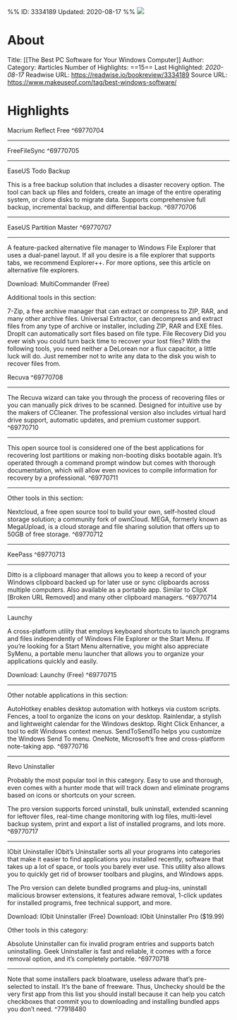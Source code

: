 %%
ID: 3334189
Updated: 2020-08-17
%%
![](https://readwise-assets.s3.amazonaws.com/static/images/article2.74d541386bbf.png)

# About
Title: [[The Best PC Software for Your Windows Computer]]
Author: 
Category: #articles
Number of Highlights: ==15==
Last Highlighted: *2020-08-17*
Readwise URL: https://readwise.io/bookreview/3334189
Source URL: https://www.makeuseof.com/tag/best-windows-software/


# Highlights 
Macrium Reflect Free  ^69770704

---

FreeFileSync  ^69770705

---

EaseUS Todo Backup

This is a free backup solution that includes a disaster recovery option. The tool can back up files and folders, create an image of the entire operating system, or clone disks to migrate data. Supports comprehensive full backup, incremental backup, and differential backup.  ^69770706

---

EaseUS Partition Master  ^69770707

---

A feature-packed alternative file manager to Windows File Explorer that uses a dual-panel layout. If all you desire is a file explorer that supports tabs, we recommend Explorer++. For more options, see this article on alternative file explorers.

Download: MultiCommander (Free)

Additional tools in this section:

7-Zip, a free archive manager that can extract or compress to ZIP, RAR, and many other archive files.
Universal Extractor, can decompress and extract files from any type of archive or installer, including ZIP, RAR and EXE files.
DropIt can automatically sort files based on file type.
File Recovery
Did you ever wish you could turn back time to recover your lost files? With the following tools, you need neither a DeLorean nor a flux capacitor, a little luck will do. Just remember not to write any data to the disk you wish to recover files from.

Recuva  ^69770708

---

The Recuva wizard can take you through the process of recovering files or you can manually pick drives to be scanned. Designed for intuitive use by the makers of CCleaner. The professional version also includes virtual hard drive support, automatic updates, and premium customer support.  ^69770710

---

This open source tool is considered one of the best applications for recovering lost partitions or making non-booting disks bootable again. It’s operated through a command prompt window but comes with thorough documentation, which will allow even novices to compile information for recovery by a professional.  ^69770711

---

Other tools in this section:

Nextcloud, a free open source tool to build your own, self-hosted cloud storage solution; a community fork of ownCloud.
MEGA, formerly known as MegaUpload, is a cloud storage and file sharing solution that offers up to 50GB of free storage.  ^69770712

---

KeePass  ^69770713

---

Ditto is a clipboard manager that allows you to keep a record of your Windows clipboard backed up for later use or sync clipboards across multiple computers. Also available as a portable app. Similar to ClipX [Broken URL Removed] and many other clipboard managers.  ^69770714

---

Launchy


A cross-platform utility that employs keyboard shortcuts to launch programs and files independently of Windows File Explorer or the Start Menu. If you’re looking for a Start Menu alternative, you might also appreciate SyMenu, a portable menu launcher that allows you to organize your applications quickly and easily.

Download: Launchy (Free)  ^69770715

---

Other notable applications in this section:

AutoHotkey enables desktop automation with hotkeys via custom scripts.
Fences, a tool to organize the icons on your desktop.
Rainlendar, a stylish and lightweight calendar for the Windows desktop.
Right Click Enhancer, a tool to edit Windows context menus.
SendToSendTo helps you customize the Windows Send To menu.
OneNote, Microsoft’s free and cross-platform note-taking app.  ^69770716

---

Revo Uninstaller


Probably the most popular tool in this category. Easy to use and thorough, even comes with a hunter mode that will track down and eliminate programs based on icons or shortcuts on your screen.

The pro version supports forced uninstall, bulk uninstall, extended scanning for leftover files, real-time change monitoring with log files, multi-level backup system, print and export a list of installed programs, and lots more.  ^69770717

---

IObit Uninstaller
IObit’s Uninstaller sorts all your programs into categories that make it easier to find applications you installed recently, software that takes up a lot of space, or tools you barely ever use. This utility also allows you to quickly get rid of browser toolbars and plugins, and Windows apps.

The Pro version can delete bundled programs and plug-ins, uninstall malicious browser extensions, it features adware removal, 1-click updates for installed programs, free technical support, and more.

Download: IObit Uninstaller (Free)
Download: IObit Uninstaller Pro ($19.99)

Other tools in this category:

Absolute Uninstaller can fix invalid program entries and supports batch uninstalling.
Geek Uninstaller is fast and reliable, it comes with a force removal option, and it’s completely portable.  ^69770718

---

Note that some installers pack bloatware, useless adware that’s pre-selected to install. It’s the bane of freeware. Thus, Unchecky should be the very first app from this list you should install because it can help you catch checkboxes that commit you to downloading and installing bundled apps you don’t need.  ^77918480

